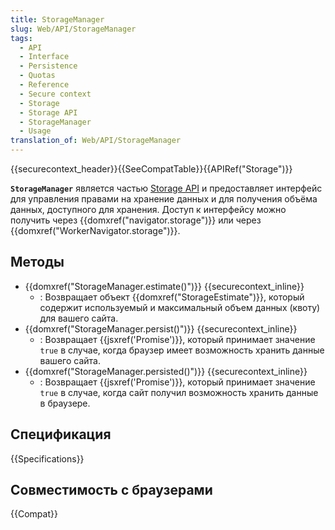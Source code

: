 ```yaml
---
title: StorageManager
slug: Web/API/StorageManager
tags:
  - API
  - Interface
  - Persistence
  - Quotas
  - Reference
  - Secure context
  - Storage
  - Storage API
  - StorageManager
  - Usage
translation_of: Web/API/StorageManager
---
```


{{securecontext_header}}{{SeeCompatTable}}{{APIRef("Storage")}}

**`StorageManager`** является частью [Storage API](/ru/docs/Web/API/Storage_API) и предоставляет интерфейс для управления правами на хранение данных и для получения объёма данных, доступного для хранения. Доступ к интерфейсу можно получить через {{domxref("navigator.storage")}} или через {{domxref("WorkerNavigator.storage")}}.

## Методы

- {{domxref("StorageManager.estimate()")}} {{securecontext_inline}}
  - : Возвращает объект {{domxref("StorageEstimate")}}, который содержит используемый и максимальный объем данных (квоту) для вашего сайта.
- {{domxref("StorageManager.persist()")}} {{securecontext_inline}}
  - : Возвращает {{jsxref('Promise')}}, который принимает значение `true` в случае, когда браузер имеет возможность хранить данные вашего сайта.
- {{domxref("StorageManager.persisted()")}} {{securecontext_inline}}
  - : Возвращает {{jsxref('Promise')}}, который принимает значение `true` в случае, когда сайт получил возможность хранить данные в браузере.

## Спецификация

{{Specifications}}

## Совместимость с браузерами

{{Compat}}
